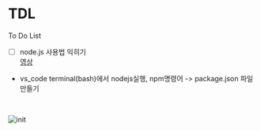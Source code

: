 # TDL
To Do List

- [ ] node.js 사용법 익히기 <br>
[영상](https://youtube.com/playlist?list=PLHGvDasahwZMko2OayS24NEzWYf3sMq2w)<br>
- vs_code terminal(bash)에서 nodejs실행, npm명령어 -> package.json 파일 만들기<br>
<br>

![init](https://i.imgur.com/XqGJgJ9.png)
